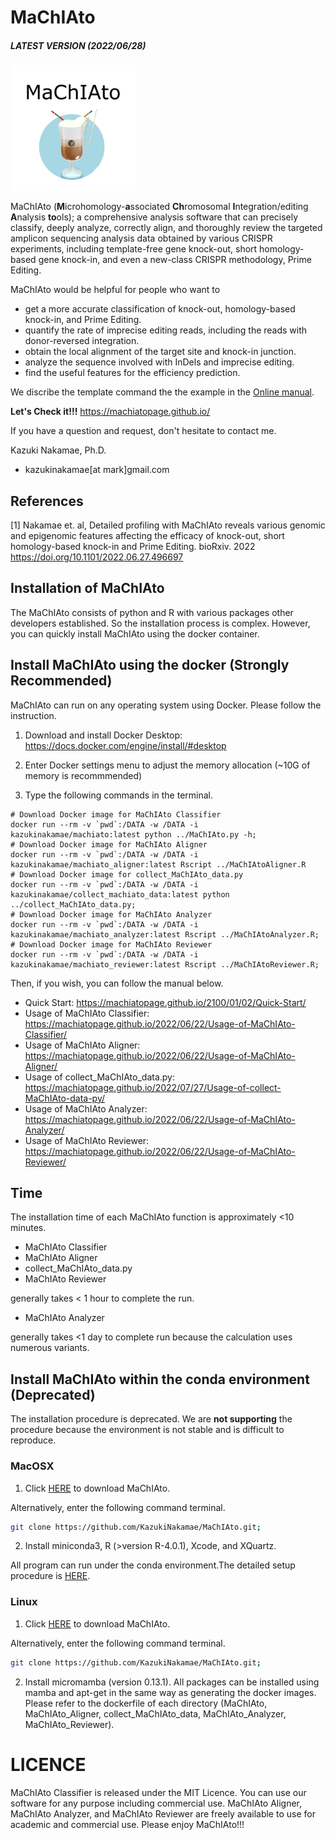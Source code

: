 # MaChIAto
##### LATEST VERSION (2022/06/28)

<img src="https://github.com/KazukiNakamae/temp/blob/temp-images/logo.png" alt="MaChIAto_logo" title="MaChIAto_logo" width="200" height="200">

MaChIAto (**M**icrohomology-**a**ssociated **Ch**romosomal **I**ntegration/editing **A**nalysis **to**ols); a comprehensive analysis software that can precisely classify, deeply analyze, correctly align, and thoroughly review the targeted amplicon sequencing analysis data obtained by various CRISPR experiments, including template-free gene knock-out, short homology-based gene knock-in, and even a new-class CRISPR methodology, Prime Editing.

MaChIAto would be helpful for people who want to
- get a more accurate classification of knock-out, homology-based knock-in, and Prime Editing.
- quantify the rate of imprecise editing reads, including the reads with donor-reversed integration.
- obtain the local alignment of the target site and knock-in junction.
- analyze the sequence involved with InDels and imprecise editing.
- find the useful features for the efficiency prediction.

We discribe the template command the the example in the [Online manual](https://machiatopage.github.io/).

**Let's Check it!!!**
https://machiatopage.github.io/

If you have a question and request, don't hesitate to contact me.

Kazuki Nakamae, Ph.D.
- kazukinakamae[at mark]gmail.com

## References

[1] Nakamae et. al, Detailed profiling with MaChIAto reveals various genomic and epigenomic features affecting the efficacy of knock-out, short homology-based knock-in and Prime Editing. bioRxiv. 2022 https://doi.org/10.1101/2022.06.27.496697

## Installation of MaChIAto

The MaChIAto consists of python and R with various packages other developers established. So the installation process is complex. However, you can quickly install MaChIAto using the docker container.

## Install MaChIAto using the docker (Strongly Recommended)

MaChIAto can run on any operating system using Docker. Please follow the instruction.

1. Download and install Docker Desktop: https://docs.docker.com/engine/install/#desktop

2. Enter Docker settings menu to adjust the memory allocation (~10G of memory is recommmended)

3. Type the following commands in the terminal.

```
# Download Docker image for MaChIAto Classifier
docker run --rm -v `pwd`:/DATA -w /DATA -i kazukinakamae/machiato:latest python ../MaChIAto.py -h;
# Download Docker image for MaChIAto Aligner
docker run --rm -v `pwd`:/DATA -w /DATA -i kazukinakamae/machiato_aligner:latest Rscript ../MaChIAtoAligner.R
# Download Docker image for collect_MaChIAto_data.py
docker run --rm -v `pwd`:/DATA -w /DATA -i kazukinakamae/collect_machiato_data:latest python ../collect_MaChIAto_data.py;
# Download Docker image for MaChIAto Analyzer
docker run --rm -v `pwd`:/DATA -w /DATA -i kazukinakamae/machiato_analyzer:latest Rscript ../MaChIAtoAnalyzer.R;
# Download Docker image for MaChIAto Reviewer
docker run --rm -v `pwd`:/DATA -w /DATA -i kazukinakamae/machiato_reviewer:latest Rscript ../MaChIAtoReviewer.R;
```

Then, if you wish, you can follow the manual below.

- Quick Start: https://machiatopage.github.io/2100/01/02/Quick-Start/
- Usage of MaChIAto Classifier: https://machiatopage.github.io/2022/06/22/Usage-of-MaChIAto-Classifier/
- Usage of MaChIAto Aligner: https://machiatopage.github.io/2022/06/22/Usage-of-MaChIAto-Aligner/
- Usage of collect_MaChIAto_data.py: https://machiatopage.github.io/2022/07/27/Usage-of-collect-MaChIAto-data-py/
- Usage of MaChIAto Analyzer: https://machiatopage.github.io/2022/06/22/Usage-of-MaChIAto-Analyzer/
- Usage of MaChIAto Reviewer: https://machiatopage.github.io/2022/06/22/Usage-of-MaChIAto-Reviewer/

## Time

The installation time of each MaChIAto function is approximately <10 minutes.<br>

- MaChIAto Classifier
- MaChIAto Aligner
- collect_MaChIAto_data.py
- MaChIAto Reviewer

generally takes < 1 hour to complete the run.<br>

- MaChIAto Analyzer

generally takes <1 day to complete run because the calculation uses numerous variants.

## Install MaChIAto within the conda environment (Deprecated)

The installation procedure is deprecated. We are **not supporting** the procedure because the environment is not stable and is difficult to reproduce.

### MacOSX

1. Click [HERE](https://github.com/KazukiNakamae/MaChIAto/archive/refs/heads/master.zip) to download MaChIAto.

Alternatively, enter the following command terminal.

```bash
git clone https://github.com/KazukiNakamae/MaChIAto.git;
```

2. Install miniconda3, R (>version R-4.0.1), Xcode, and XQuartz.

All program can run under the conda environment.The detailed setup procedure is [HERE](https://machiatopage.github.io/2100/01/01/Preparation/#more).

### Linux

1. Click [HERE](https://github.com/KazukiNakamae/MaChIAto/archive/refs/heads/master.zip) to download MaChIAto.

Alternatively, enter the following command terminal.

```bash
git clone https://github.com/KazukiNakamae/MaChIAto.git;
```

2. Install micromamba (version 0.13.1). All packages can be installed using mamba and apt-get in the same way as generating the docker images.
Please refer to the dockerfile of each directory (MaChIAto, MaChIAto_Aligner, collect_MaChIAto_data, MaChIAto_Analyzer, MaChIAto_Reviewer).


# LICENCE

MaChIAto Classifier is released under the MIT Licence. You can use our software for any purpose including commercial use.
MaChIAto Aligner, MaChIAto Analyzer, and MaChIAto Reviewer are freely available to use for academic and commercial use.
Please enjoy MaChIAto!!!
